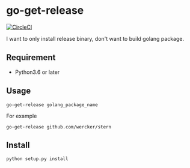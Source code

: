 # go-get-release

[![CircleCI](https://circleci.com/gh/shibataka000/go-get-release.svg?style=shield)](https://circleci.com/gh/shibataka000/go-get-release)

I want to only install release binary, don't want to build golang package.

## Requirement
- Python3.6 or later

## Usage
```
go-get-release golang_package_name
```

For example

```
go-get-release github.com/wercker/stern
```

## Install
```
python setup.py install
```

